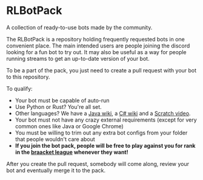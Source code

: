 # RLBotPack
A collection of ready-to-use bots made by the community.

The RLBotPack is a repository holding frequently requested bots in one convenient place. The main intended users are people joining the discord looking for a fun bot to try out. It may also be useful as a way for people running streams to get an up-to-date version of your bot.

To be a part of the pack, you just need to create a pull request with your bot to this repository.

To qualify:
 - Your bot must be capable of auto-run
 - Use Python or Rust? You're all set.
 - Other languages? We have a [Java wiki](https://github.com/RLBot/RLBotJavaExample/wiki/Auto-Launching-Java), a [C# wiki](https://github.com/RLBot/RLBotCSharpExample/wiki/Auto-Launching) and a [Scratch video](https://www.youtube.com/watch?v=4oK44syo49Y).
- Your bot must not have any crazy external requirements (except for very common ones like Java or Google Chrome)
- You must be willing to trim out any extra bot configs from your folder that people wouldn't care about
- **If you join the bot pack, people will be free to play against you for rank in the [braacket league](https://braacket.com/league/rlbot) whenever they want!**

After you create the pull request, somebody will come along, review your bot and eventually merge it to the pack.
